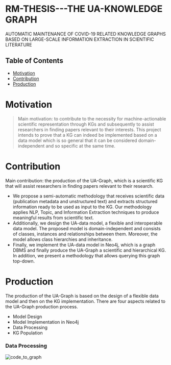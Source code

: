 # RM-THESIS---THE UA-KNOWLEDGE GRAPH
AUTOMATIC MAINTENANCE OF COVID-19 RELATED KNOWLEDGE GRAPHS BASED ON LARGE-SCALE INFORMATION EXTRACTION IN SCIENTIFIC LITERATURE

## Table of Contents
- [Motivation](#Motivation)
- [Contribution](#Contribution)
- [Production](#Production)

# Motivation

> Main motivation: to contribute to the necessity for machine-actionable scientific representation through KGs and subsequently to assist researchers in finding papers relevant to their interests. This project intends to prove that a KG can indeed be implemented based on a data model which is so general that it can be considered domain-independent and so specific at the same time.


# Contribution
Main contribution: the production of the UA-Graph, which is a scientific KG that will assist researchers in finding papers relevant to their research. 
- We propose a semi-automatic methodology that receives scientific data (publication metadata and unstructured text) and extracts structured information ready to be used as input to the KG. Our methodology applies NLP, Topic, and Information Extraction techniques to produce meaningful results from scientific text. <br />
- Additionally, we design the UA-data model, a flexible and interoperable data model. The proposed model is domain-independent and consists of classes, instances and relationships between them. Moreover, the model allows class hierarchies and inheritance.
- Finally, we implement the UA-data model in Neo4j, which is a graph DBMS and finally produce the UA-Graph a scientific and hierarchical KG. In addition, we present a methodology that allows querying this graph top-down. 


# Production 
The production of the UA-Graph is based on the design of a flexible data model and then on the KG implementation. There are four aspects related to the UA-Graph production process. 

- Model Design
- Model Implementation in Neo4j 
- Data Processing
- KG Population  

### Data Processing
![code_to_graph](https://user-images.githubusercontent.com/18035161/124457430-17d61c80-dd8c-11eb-93c5-2886508485ba.jpg)


